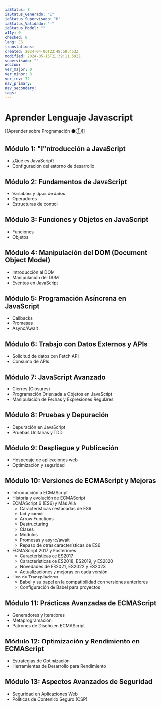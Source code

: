 ```yaml
---
iaStatus: 8
iaStatus_Generado: "I"
iaStatus_Supervisado: "H"
iaStatus_Validado: "-"
iaStatus_Model: ""
a11y: 0
checked: 0
lang: ES
translations: 
created: 2024-04-06T23:48:58.453Z
modified: 2024-05-15T21:39:11.592Z
supervisado: ""
ACCION: ""
ver_major: 0
ver_minor: 3
ver_rev: 72
nav_primary: 
nav_secondary: 
tags:
---
```

# Aprender Lenguaje Javascript

[[Aprender sobre Programación ⚫①]]

## Módulo 1: "I"ntroducción a JavaScript

- ¿Qué es JavaScript?
- Configuración del entorno de desarrollo

## Módulo 2: Fundamentos de JavaScript

- Variables y tipos de datos
- Operadores
- Estructuras de control

## Módulo 3: Funciones y Objetos en JavaScript

- Funciones
-  Objetos

## Módulo 4: Manipulación del DOM (Document Object Model)

-  Introducción al DOM
-  Manipulación del DOM
-  Eventos en JavaScript

## Módulo 5: Programación Asíncrona en JavaScript

-  Callbacks
-  Promesas
-  Async/Await

## Módulo 6: Trabajo con Datos Externos y APIs

-  Solicitud de datos con Fetch API
-  Consumo de APIs

## Módulo 7: JavaScript Avanzado

-  Cierres (Closures)
-  Programación Orientada a Objetos en JavaScript
-  Manipulación de Fechas y Expresiones Regulares

## Módulo 8: Pruebas y Depuración

-  Depuración en JavaScript
-  Pruebas Unitarias y TDD

## Módulo 9: Despliegue y Publicación

-  Hospedaje de aplicaciones web
- Optimización y seguridad

## Módulo 10: Versiones de ECMAScript y Mejoras

- Introducción a ECMAScript
- Historia y evolución de ECMAScript
- ECMAScript 6 (ES6) y Más Allá
   - Características destacadas de ES6
   - Let y const
   - Arrow Functions
   - Destructuring
   - Clases
   - Módulos
   - Promesas y async/await
   - Repaso de otras características de ES6
- ECMAScript 2017 y Posteriores
   - Características de ES2017
   - Características de ES2018, ES2019, y ES2020
   - Novedades de ES2021, ES2022 y ES2023
   - Actualizaciones y mejoras en cada versión
-  Uso de Transpiladores
   - Babel y su papel en la compatibilidad con versiones anteriores
   - Configuración de Babel para proyectos

## Módulo 11: Prácticas Avanzadas de ECMAScript

- Generadores y Iteradores
- Metaprogramación
- Patrones de Diseño en ECMAScript

## Módulo 12: Optimización y Rendimiento en ECMAScript

- Estrategias de Optimización
- Herramientas de Desarrollo para Rendimiento

## Módulo 13: Aspectos Avanzados de Seguridad

- Seguridad en Aplicaciones Web
- Políticas de Contenido Seguro (CSP)

